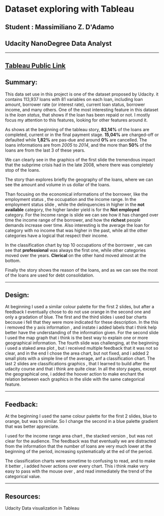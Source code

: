 # Dataset exploring with Tableau 

## Student : Massimiliano Z. D'Adamo
## Udacity NanoDegree Data Analyst 


------------------------

## [Tableau Public Link](https://public.tableau.com/profile/massimiliano.d.adamo#!/vizhome/DataVisualizationUdacityProjectDAND/Story1?publish=yes)

## Summary: 

This data set use in this project is one of the dataset proposed by Udacity. it contains 113,937 loans with 81 variables on each loan, including loan amount, borrower rate (or interest rate), current loan status, borrower income, and many others.
One of the most interesting feature in this dataset is the *loan status*, that shows if the loan has been repaid or not. I mostly focus my attention to this features, looking for other features around it.


As shows at the beginning of the tableau story, __83,14%__ of the loans are completed, current or in the final payment stage. __15,04%__ are charged-off or defaulted while __1,82%__ are pas-due and around __0%__ are cancelled. 
The loans informations are from _2005_ to _2014_, and the more than __50%__ of the loans are from the last 3 of these years. 

We can clearly see in the graphics of the first slide the tremendous impact that the subprime crisis had in the late 2008, where there was completely stop of the loans. 

The story than explores briefly the geography of the loans, where we can see the amount and volume in us dollar of the loans. 

Than focusing on the economical informations of the borrower, like the employment status , the occupation and the income range. 
In the employment status slide , while the delinquencies in higher in the __not available__ category, the higher lander yield is for the __Not employed__ category. 
For the Income range is slide we can see how it has changed over time the income range of the borrower, and how the **richest** people demands increase over time. 
Also interesting is the average the loan for category with no income that was higher in the past, while all the other categories have a logical that respect their income. 

In the classification chart by top 10 occupations of the borrower , we can see that __professional__ was always the first one, while other categories moved over the years. __Clerical__ on the other hand moved almost at the bottom. 

Finally the story shows the reason of the loans, and as we can see the most of the loans are used for debt consolidation.

---------------

## Design: 

At beginning I used a similar colour palette  for the first 2 slides, but after a feedback I eventually chose to do not use orange in the second one and only a gradation of blue. 
The first and the third slides i used bar charts becouse i fell that they were more indicated for these description. In the this i removed the y axis information , and instate i added labels that i think help better have the understanding of the information given. 
For the second slide I used the map graph that i think is the best way to explain one or more geographical information. The fourth slide was challenging, at the beginning i used a staked area plot , but i received multiple feedback that it was not so clear, and in the end I chose the area chart, but not fixed, and i added 2 small plots with a simple line of the average, anf a classification chart. 
The last 2 slides are classifications graphics , that I learned to build after the udacity course and that i think are quite clear. 
In all the story pages, except the geographical one, i added the hoover action to make enchant the relation between each graphics in the slide with the same categorical feature. 
  

-------------------

## Feedback: 

At the beginning I used the same colour palette for the first 2 slides, blue to orange, but was to similar. So I change the second in a blue palette gradient that was better appreciate. 


I used for the income range area chart , the stacked version , but was not clear for the audience. The feedback was that eventually we are distracted from the information that the number of loans are very much lower at the beginning of the period, increasing systematically at the ed of the period. 

The classification charts were sometime to confusing to read, and to make it better , i added hover actions over every chart. This i think make very easy to pass with the mouse over , and read immediately the trend of the categorical value. 


-----------------------
## Resources: 

Udacity Data visualization in Tableau  

